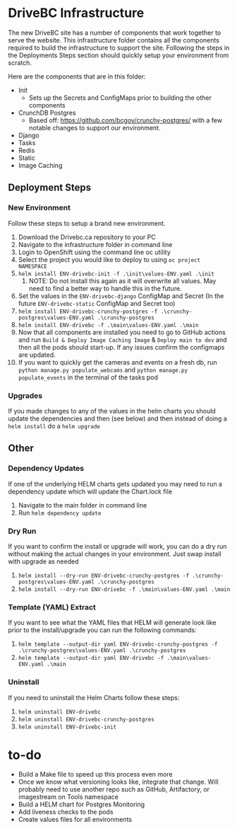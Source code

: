 # DriveBC Infrastructure

The new DriveBC site has a number of components that work together to serve the website. This infrastructure folder contains all the components required to build the infrastructure to support the site. Following the steps in the Deployments Steps section should quickly setup your environment from scratch.

Here are the components that are in this folder:
- Init
  - Sets up the Secrets and ConfigMaps prior to building the other components
- CrunchDB Postgres
  - Based off: https://github.com/bcgov/crunchy-postgres/ with a few notable changes to support our environment.
- Django
- Tasks
- Redis
- Static
- Image Caching

## Deployment Steps
### New Environment
Follow these steps to setup a brand new environment.
1. Download the Drivebc.ca repository to your PC
1. Navigate to the infrastructure folder in command line
1. Login to OpenShift using the command line oc utility
1. Select the project you would like to deploy to using `oc project NAMESPACE`
1. `helm install ENV-drivebc-init -f .\init\values-ENV.yaml .\init`
    1. NOTE: Do not install this again as it will overwrite all values. May need to find a better way to handle this in the future.
1. Set the values in the `ENV-drivebc-django` ConfigMap and Secret (In the future `ENV-drivebc-static` ConfigMap and Secret too)
1. `helm install ENV-drivebc-crunchy-postgres -f .\crunchy-postgres\values-ENV.yaml .\crunchy-postgres`
1. `helm install ENV-drivebc -f .\main\values-ENV.yaml .\main`
1. Now that all components are installed you need to go to GitHub actions and run `Build & Deploy Image Caching Image` & `Deploy main to dev` and then all the pods should start-up. If any issues confirm the configmaps are updated.
1. If you want to quickly get the cameras and events on a fresh db, run  `python manage.py populate_webcams` and `python manage.py populate_events` in the terminal of the tasks pod

### Upgrades

If you made changes to any of the values in the helm charts you should update the dependencies and then (see below) and then instead of doing a `helm install` do a `helm upgrade`

## Other

### Dependency Updates
If one of the underlying HELM charts gets updated you may need to run a dependency update which will update the Chart.lock file
1. Navigate to the main folder in command line
2. Run `helm dependency update`

### Dry Run
If you want to confirm the install or upgrade will work, you can do a dry run without making the actual changes in your environment. Just swap install with upgrade as needed
1. `helm install --dry-run ENV-drivebc-crunchy-postgres -f .\crunchy-postgres\values-ENV.yaml .\crunchy-postgres`
1. `helm install --dry-run ENV-drivebc -f .\main\values-ENV.yaml .\main`

### Template (YAML) Extract
If you want to see what the YAML files that HELM will generate look like prior to the install/upgrade you can run the following commands:

1. `helm template --output-dir yaml ENV-drivebc-crunchy-postgres -f .\crunchy-postgres\values-ENV.yaml .\crunchy-postgres`
1. `helm template --output-dir yaml ENV-drivebc -f .\main\values-ENV.yaml .\main`

### Uninstall
If you need to uninstall the Helm Charts follow these steps:
1. `helm uninstall ENV-drivebc`
1. `helm uninstall ENV-drivebc-crunchy-postgres`
1. `helm uninstall ENV-drivebc-init`



# to-do
- Build a Make file to speed up this process even more
- Once we know what versioning looks like, integrate that change. Will probably need to use another repo such as GitHub, Artifactory, or imagestream on Tools namespace
- Build a HELM chart for Postgres Monitoring
- Add liveness checks to the pods
- Create values files for all environments

